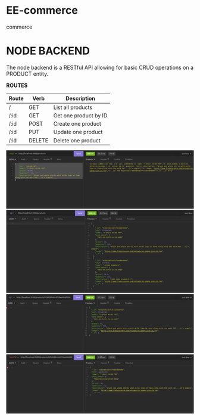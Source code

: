 # EE-commerce
commerce 



# NODE BACKEND  
The node backend is a RESTful API allowing for basic CRUD operations on a PRODUCT entity.  

**ROUTES**

Route | Verb | Description
-|-|-
 / | GET    | List all products  
 /:id | GET    | Get one product by ID
 /:id | POST | Create one product
 /:id | PUT | Update one product
 /:id | DELETE | Delete one product



![CREATE](.github/../.github/2022-06-24_23-31.png)
![LIST ALL](.github/../.github/2022-06-24_23-33.png)
![LIST ONE](.github/../.github/2022-06-24_23-33_1.png)
![DELETE](.github/../.github/2022-06-24_23-34.png)


